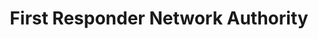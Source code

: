 ---
# This topic lives at
# https://digital.gov/topics/first-responder-network-authority

slug: "first-responder-network-authority"

# Topic Title
title: "First Responder Network Authority"

# description — keep it short and clear
summary: ""


# Weight
weight: 1

# For more information on managing topics,
# see https://github.com/GSA/digitalgov.gov/wiki
---